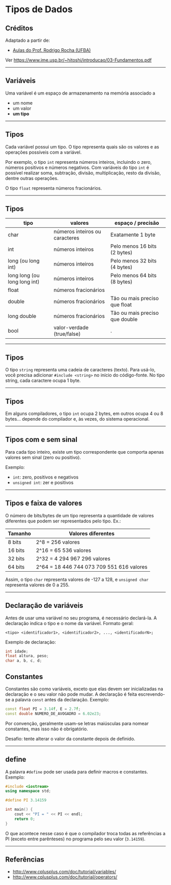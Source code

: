 # Tipos de Dados

## Créditos

Adaptado a partir de:
+ [Aulas do Prof. Rodrigo Rocha (UFBA)](https://rodrigorgs.github.io/aulas/mata37/)

Ver https://www.ime.usp.br/~hitoshi/introducao/03-Fundamentos.pdf

---

## Variáveis

Uma variável é um espaço de armazenamento na memória associado a

- um nome
- um valor
- **um tipo**

---

## Tipos

Cada variável possui um tipo. O tipo representa quais são os valores e as operações possíveis com a variável.

Por exemplo, o tipo `int` representa números inteiros, incluindo o zero, números positivos e números negativos. Com variáveis do tipo `int` é possível realizar soma, subtração, divisão, multiplicação, resto da divisão, dentre outras operações.

O tipo `float` representa números fracionários.

---

## Tipos

|             tipo             |            valores             |       espaço / precisão        |
|------------------------------|--------------------------------|--------------------------------|
| char                         | números inteiros ou caracteres | Exatamente 1 byte              |
| int                          | números inteiros               | Pelo menos 16 bits (2 bytes)   |
| long (ou long int)           | números inteiros               | Pelo menos 32 bits (4 bytes)   |
| long long (ou long long int) | números inteiros               | Pelo menos 64 bits (8 bytes)   |
| float                        | números fracionários           |                                |
| double                       | números fracionários           | Tão ou mais preciso que float  |
| long double                  | números fracionários           | Tão ou mais preciso que double |
| bool                         | valor-verdade (true/false)     | .                              |

---

## Tipos

O tipo `string` representa uma cadeia de caracteres (texto). Para usá-lo, você precisa adicionar `#include <string>` no início do código-fonte. No tipo string, cada caractere ocupa 1 byte.

---

## Tipos

Em alguns compiladores, o tipo `int` ocupa 2 bytes, em outros ocupa 4 ou 8 bytes... depende do compilador e, às vezes, do sistema operacional.

---

## Tipos com e sem sinal

Para cada tipo inteiro, existe um tipo correspondente que comporta apenas valores sem sinal (zero ou positivo).

Exemplo:

- `int`: zero, positivos e negativos
- `unsigned int`: zer e positivos

---

## Tipos e faixa de valores

O número de bits/bytes de um tipo representa a quantidade de valores diferentes que podem ser representados pelo tipo. Ex.:

| Tamanho |             Valores diferentes            |
|---------|-------------------------------------------|
| 8 bits  | 2^8 = 256 valores                         |
| 16 bits | 2^16 = 65 536 valores                     |
| 32 bits | 2^32 = 4 294 967 296 valores              |
| 64 bits | 2^64 = 18 446 744 073 709 551 616 valores |

Assim, o tipo `char` representa valores de -127 a 128, e `unsigned char` representa valores de 0 a 255.

---

## Declaração de variáveis

Antes de usar uma variável no seu programa, é necessário declará-la. A declaração indica o tipo e o nome da variável. Formato geral:

```
<tipo> <identificador1>, <identificador2>, ..., <identificadorN>;
```

Exemplo de declaração:

```c++
int idade;
float altura, peso;
char a, b, c, d;
```


## Constantes

Constantes são como variáveis, exceto que elas devem ser inicializadas na declaração e o seu valor não pode mudar. A declaração é feita escrevendo-se a palavra `const` antes da declaração. Exemplo:

```c++
const float PI = 3.14f, E = 2.7f;
const double NUMERO_DE_AVOGADRO = 6.02e23;
```

Por convenção, geralmente usam-se letras maiúsculas para nomear constantes, mas isso não é obrigatório.

Desafio: tente alterar o valor da constante depois de definido.

---

## define

A palavra `#define` pode ser usada para definir macros e constantes. Exemplo:

```c++
#include <iostream>
using namespace std;

#define PI 3.14159

int main() {
	cout << "PI = " << PI << endl;
	return 0;
}
```

O que acontece nesse caso é que o compilador troca todas as referências a PI (exceto entre parênteses) no programa pelo seu valor (`3.14159`). 

---

## Referências

- <http://www.cplusplus.com/doc/tutorial/variables/>
- <http://www.cplusplus.com/doc/tutorial/operators/>

